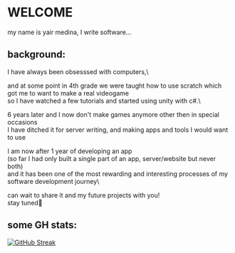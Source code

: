 # WELCOME
my name is yair medina, I write software...


## background:
I have always been obsesssed with computers,\

and at some point in 4th grade we were taught how to use scratch which got me to want to make a real videogame\
so I have watched a few tutorials and started using unity with c#.\

6 years later and I now don't make games anymore other then in special occasions\
I have ditched it for server writing, and making apps and tools I would want to use

I am now after 1 year of developing an app\
(so far I had only built a single part of an app, server/website but never both)\
and it has been one of the most rewarding and interesting processes of my software development journey\

can wait to share it and my future projects with you!\
stay tuned🔔


## some GH stats:


[![GitHub Streak](https://streak-stats.demolab.com?user=DarknessRisesFromBelow&theme=tokyonight-duo&hide_border=true&date_format=j%20M%5B%20Y%5D&background=45%2C58E6EB22%2CEB00000E)](https://git.io/streak-stats)
